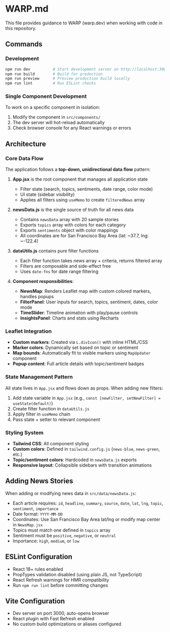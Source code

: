 # WARP.md

This file provides guidance to WARP (warp.dev) when working with code in this repository.

## Commands

### Development
```bash
npm run dev          # Start development server on http://localhost:3000 (auto-opens)
npm run build        # Build for production
npm run preview      # Preview production build locally
npm run lint         # Run ESLint checks
```

### Single Component Development
To work on a specific component in isolation:
1. Modify the component in `src/components/`
2. The dev server will hot-reload automatically
3. Check browser console for any React warnings or errors

## Architecture

### Core Data Flow
The application follows a **top-down, unidirectional data flow** pattern:

1. **App.jsx** is the root component that manages all application state
   - Filter state (search, topics, sentiments, date range, color mode)
   - UI state (sidebar visibility)
   - Applies all filters using `useMemo` to create `filteredNews` array

2. **newsData.js** is the single source of truth for all news data
   - Contains `newsData` array with 20 sample stories
   - Exports `topics` array with colors for each category
   - Exports `sentiments` object with color mappings
   - All coordinates are for San Francisco Bay Area (lat: ~37.7, lng: ~-122.4)

3. **dataUtils.js** contains pure filter functions
   - Each filter function takes news array + criteria, returns filtered array
   - Filters are composable and side-effect free
   - Uses `date-fns` for date range filtering

4. **Component responsibilities**:
   - **NewsMap**: Renders Leaflet map with custom colored markers, handles popups
   - **FilterPanel**: User inputs for search, topics, sentiment, dates, color mode
   - **TimeSlider**: Timeline animation with play/pause controls
   - **InsightsPanel**: Charts and stats using Recharts

### Leaflet Integration
- **Custom markers**: Created via `L.divIcon()` with inline HTML/CSS
- **Marker colors**: Dynamically set based on topic or sentiment
- **Map bounds**: Automatically fit to visible markers using `MapUpdater` component
- **Popup content**: Full article details with topic/sentiment badges

### State Management Pattern
All state lives in `App.jsx` and flows down as props. When adding new filters:
1. Add state variable in `App.jsx` (e.g., `const [newFilter, setNewFilter] = useState(default)`)
2. Create filter function in `dataUtils.js`
3. Apply filter in `useMemo` chain
4. Pass state + setter to relevant component

### Styling System
- **Tailwind CSS**: All component styling
- **Custom colors**: Defined in `tailwind.config.js` (`news-blue`, `news-green`, etc.)
- **Topic/sentiment colors**: Hardcoded in `newsData.js` exports
- **Responsive layout**: Collapsible sidebars with transition animations

## Adding News Stories

When adding or modifying news data in `src/data/newsData.js`:
- Each article requires: `id`, `headline`, `summary`, `source`, `date`, `lat`, `lng`, `topic`, `sentiment`, `importance`
- Date format: `YYYY-MM-DD`
- Coordinates: Use San Francisco Bay Area lat/lng or modify map center in `NewsMap.jsx`
- Topics must match one defined in `topics` array
- Sentiment must be `positive`, `negative`, or `neutral`
- Importance: `high`, `medium`, or `low`

## ESLint Configuration
- React 18+ rules enabled
- PropTypes validation disabled (using plain JS, not TypeScript)
- React Refresh warnings for HMR compatibility
- Run `npm run lint` before committing changes

## Vite Configuration
- Dev server on port 3000, auto-opens browser
- React plugin with Fast Refresh enabled
- No custom build optimizations or aliases configured
